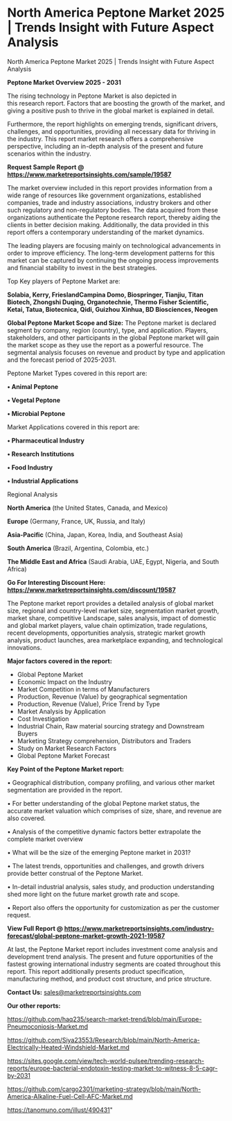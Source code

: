 # North America Peptone Market 2025 | Trends Insight with Future Aspect Analysis
 North America Peptone Market 2025 | Trends Insight with Future Aspect Analysis

<Strong> Peptone Market Overview 2025 - 2031</strong>

The rising technology in Peptone Market is also depicted in this research report. Factors that are boosting the growth of the market, and giving a positive push to thrive in the global market is explained in detail.

Furthermore, the report highlights on emerging trends, significant drivers, challenges, and opportunities, providing all necessary data for thriving in the industry. This report market research offers a comprehensive perspective, including an in-depth analysis of the present and future scenarios within the industry.

<strong>Request Sample Report @ <a href=https://www.marketreportsinsights.com/sample/19587>https://www.marketreportsinsights.com/sample/19587</a></strong>

The market overview included in this report provides information from a wide range of resources like government organizations, established companies, trade and industry associations, industry brokers and other such regulatory and non-regulatory bodies. The data acquired from these organizations authenticate the Peptone research report, thereby aiding the clients in better decision making. Additionally, the data provided in this report offers a contemporary understanding of the market dynamics.

The leading players are focusing mainly on technological advancements in order to improve efficiency. The long-term development patterns for this market can be captured by continuing the ongoing process improvements and financial stability to invest in the best strategies.

Top Key players of Peptone Market are:

<strong>Solabia, Kerry, FrieslandCampina Domo, Biospringer, Tianjiu, Titan Biotech, Zhongshi Duqing, Organotechnie, Thermo Fisher Scientific, Ketai, Tatua, Biotecnica, Qidi, Guizhou Xinhua, BD Biosciences, Neogen</strong>

<strong><b>Global Peptone Market Scope and Size:</b></strong>
The Peptone market is declared segment by company, region (country), type, and application. Players, stakeholders, and other participants in the global Peptone market will gain the market scope as they use the report as a powerful resource. The segmental analysis focuses on revenue and product by type and application and the forecast period of 2025-2031.

Peptone Market Types covered in this report are:

<strong>• Animal Peptone

• Vegetal Peptone

• Microbial Peptone</strong>

Market Applications covered in this report are:

<strong>• Pharmaceutical Industry

• Research Institutions

• Food Industry

• Industrial Applications</strong> 

Regional Analysis

<strong>North America</strong> (the United States, Canada, and Mexico)

<strong>Europe</strong> (Germany, France, UK, Russia, and Italy)

<strong>Asia-Pacific</strong> (China, Japan, Korea, India, and Southeast Asia)

<strong>South America</strong> (Brazil, Argentina, Colombia, etc.)

<strong>The Middle East and Africa</strong> (Saudi Arabia, UAE, Egypt, Nigeria, and South Africa)

<strong>Go For Interesting Discount Here: <a href=https://www.marketreportsinsights.com/discount/19587>https://www.marketreportsinsights.com/discount/19587</a></strong>

The Peptone market report provides a detailed analysis of global market size, regional and country-level market size, segmentation market growth, market share, competitive Landscape, sales analysis, impact of domestic and global market players, value chain optimization, trade regulations, recent developments, opportunities analysis, strategic market growth analysis, product launches, area marketplace expanding, and technological innovations.

<strong><b>Major factors covered in the report:</b></strong>
<ul>
  <li>Global Peptone Market </li>
  <li>Economic Impact on the Industry</li>
  <li>Market Competition in terms of Manufacturers</li>
  <li>Production, Revenue (Value) by geographical segmentation</li>
  <li>Production, Revenue (Value), Price Trend by Type</li>
  <li>Market Analysis by Application</li>
  <li>Cost Investigation</li>
  <li>Industrial Chain, Raw material sourcing strategy and Downstream Buyers</li>
  <li>Marketing Strategy comprehension, Distributors and Traders</li>
  <li>Study on Market Research Factors</li>
  <li>Global Peptone Market Forecast</li>
</ul>

<strong><b>Key Point of the Peptone Market report:</b></strong>

• Geographical distribution, company profiling, and various other market segmentation are provided in the report.

• For better understanding of the global Peptone market status, the accurate market valuation which comprises of size, share, and revenue are also covered.

• Analysis of the competitive dynamic factors better extrapolate the complete market overview

• What will be the size of the emerging Peptone market in 2031?

• The latest trends, opportunities and challenges, and growth drivers provide better construal of the Peptone Market.

• In-detail industrial analysis, sales study, and production understanding shed more light on the future market growth rate and scope.

• Report also offers the opportunity for customization as per the customer request.

<strong><b>View Full Report @ <a href=https://www.marketreportsinsights.com/industry-forecast/global-peptone-market-growth-2021-19587>https://www.marketreportsinsights.com/industry-forecast/global-peptone-market-growth-2021-19587</a></b></strong>


At last, the Peptone Market report includes investment come analysis and development trend analysis. The present and future opportunities of the fastest growing international industry segments are coated throughout this report. This report additionally presents product specification, manufacturing method, and product cost structure, and price structure.

<strong>Contact Us:</strong>
sales@marketreportsinsights.com

<strong>Our other reports:</strong>

<a href=https://github.com/haq235/search-market-trend/blob/main/Europe-Pneumoconiosis-Market.md>https://github.com/haq235/search-market-trend/blob/main/Europe-Pneumoconiosis-Market.md</a>

<a href=https://github.com/Siya23553/Research/blob/main/North-America-Electrically-Heated-Windshield-Market.md>https://github.com/Siya23553/Research/blob/main/North-America-Electrically-Heated-Windshield-Market.md</a>

<a href=https://sites.google.com/view/tech-world-pulsee/trending-research-reports/europe-bacterial-endotoxin-testing-market-to-witness-8-5-cagr-by-2031>https://sites.google.com/view/tech-world-pulsee/trending-research-reports/europe-bacterial-endotoxin-testing-market-to-witness-8-5-cagr-by-2031</a>

<a href=https://github.com/cargo2301/marketing-strategy/blob/main/North-America-Alkaline-Fuel-Cell-AFC-Market.md>https://github.com/cargo2301/marketing-strategy/blob/main/North-America-Alkaline-Fuel-Cell-AFC-Market.md</a>

<a href=https://tanomuno.com/illust/490431>https://tanomuno.com/illust/490431</a>"
